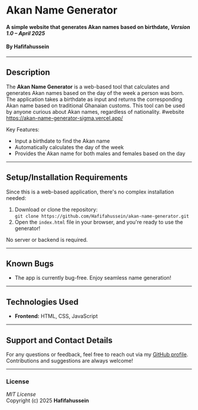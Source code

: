 
# **Akan Name Generator**  
#### A simple website that generates Akan names based on birthdate, *Version 1.0 – April 2025*  
#### By **Hafifahussein**

---

## Description  
The **Akan Name Generator** is a web-based tool that calculates and generates Akan names based on the day of the week a person was born. The application takes a birthdate as input and returns the corresponding Akan name based on traditional Ghanaian customs. This tool can be used by anyone curious about Akan names, regardless of nationality.
#website
https://akan-name-generator-sigma.vercel.app/


Key Features:
- Input a birthdate to find the Akan name
- Automatically calculates the day of the week
- Provides the Akan name for both males and females based on the day

---

## Setup/Installation Requirements  
Since this is a web-based application, there's no complex installation needed:
1. Download or clone the repository:  
   `git clone https://github.com/Hafifahussein/akan-name-generator.git`  
2. Open the `index.html` file in your browser, and you're ready to use the generator!

No server or backend is required.

---

## Known Bugs  
- The app is currently bug-free. Enjoy seamless name generation!

---

## Technologies Used  
- **Frontend:** HTML, CSS, JavaScript  

---

## Support and Contact Details  
For any questions or feedback, feel free to reach out via my [GitHub profile](https://github.com/Hafifahussein). Contributions and suggestions are always welcome!

---

### License  
*MIT License*  
Copyright (c) 2025 **Hafifahussein**
